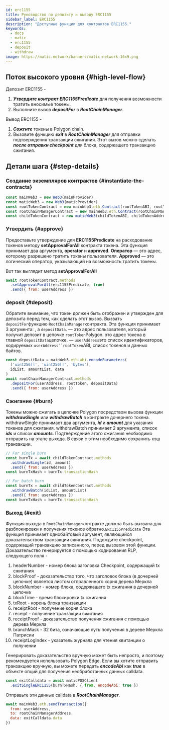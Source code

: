 ```yaml
---
id: erc1155
title: Руководство по депозиту и выводу ERC1155
sidebar_label: ERC1155
description: "Доступные функции для контрактов ERC1155."
keywords:
  - docs
  - matic
  - erc1155
  - deposit
  - withdraw
image: https://matic.network/banners/matic-network-16x9.png
---
```


## Поток высокого уровня {#high-level-flow}

Депозит ERC1155 -

1. **_Утвердите контракт_** **_ERC1155Predicate_** для получения возможности тратить вносимые токены.
2. Выполните вызов **_depositFor_** в **_RootChainManager_**.

Вывод ERC1155 -

1. **_Сожгите_** токены в Polygon chain.
2. Вызовите функцию **_exit_** в **_RootChainManager_** для отправки подтверждения транзакции сжигания. Этот вызов можно сделать **_после отправки checkpoint_** для блока, содержащего транзакцию сжигания.

## Детали шага {#step-details}

### Создание экземпляров контрактов {#instantiate-the-contracts}
```js
const mainWeb3 = new Web3(mainProvider)
const maticWeb3 = new Web3(maticProvider)
const rootTokenContract = new mainWeb3.eth.Contract(rootTokenABI, rootTokenAddress)
const rootChainManagerContract = new mainWeb3.eth.Contract(rootChainManagerABI, rootChainManagerAddress)
const childTokenContract = new maticWeb3(childTokenABI, childTokenAddress)
```

### Утвердить {#approve}
Предоставьте утверждение для **ERC1155Predicate** на расходование токенов методу **setApprovalForAll** контракта токена. Эта функция принимает два аргумента, **operator** и **approved**. **Оператор** — это адрес, которому разрешено тратить токены пользователя. **Approved** — это логический оператор, указывающий на возможность тратить токены.

Вот так выглядит метод **setApprovalForAll**
```js
await rootTokenContract.methods
  .setApprovalForAll(erc1155Predicate, true)
  .send({ from: userAddress })
```

### deposit {#deposit}
Обратите внимание, что токен должен быть отображен и утвержден для депозита перед тем, как сделать этот вызов.   Вызвать `depositFor`функцию `RootChainManager`контракта. Эта функция принимает 3 аргумента: , а `depositData`. — это адрес пользователя, который получит депозит в цепочке `rootToken`Polygon. это адрес токена в главной `depositData`цепочке. — `userAddress`это список идентификаторов, кодируемых `userAddress``rootToken`ABI, список токенов и данных байтов.
```js
const depositData = mainWeb3.eth.abi.encodeParameters(
  ['uint256[]', 'uint256[]', 'bytes'],
  idList, amountList, data
)
await rootChainManagerContract.methods
  .depositFor(userAddress, rootToken, depositData)
  .send({ from: userAddress })
```

### Сжигание {#burn}
Токены можно сжигать в цепочке Polygon посредством вызова функции **_withdrawSingle_** или **_withdrawBatch_** в контракте дочернего токена. withdrawSingle принимает два аргумента, **_id_** и **_amount_** для указания токенов для сжигания. withdrawBatch принимает 2 аргумента, список **_ids_** и список **_amounts_**. Подтверждение этого сжигания необходимо отправить на этапе выхода. В связи с этим необходимо сохранить хэш транзакции.
```js
// For single burn
const burnTx = await childTokenContract.methods
  .withdrawSingle(id, amount)
  .send({ from: userAddress })
const burnTxHash = burnTx.transactionHash
```
```js
// For batch burn
const burnTx = await childTokenContract.methods
  .withdrawBatch(idList, amountList)
  .send({ from: userAddress })
const burnTxHash = burnTx.transactionHash
```

### Выход {#exit}
Функция выхода в `RootChainManager`контракте должна быть вызвана для разблокировки и получения токенов обратно.`ERC1155Predicate` Эта функция принимает однобайтовый аргумент, являющийся доказательством транзакции сжигания. Подождите checkpoint, содержащий транзакцию записанного, перед вызовом этой функции. Доказательство генерируется с помощью кодирования RLP, следующего поля -

1. headerNumber - номер блока заголовка Checkpoint, содержащий tx сжигания
2. blockProof - доказательство того, что заголовок блока (в дочерней цепочке) является листом отправленного корня дерева Меркла
3. blockNumber - номер блока, содержащего tx сжигания в дочерней цепочке
4. blockTime - время блокировки tx сжигания
5. txRoot - корень блока транзакции
6. receiptRoot - получение корня блока
7. receipt - получение транзакции сжигания
8. receiptProof - доказательство получения сжигания с помощью дерева Меркла
9. branchMask - 32 бита, означающие путь получения в дереве Меркла Патрисии
10. receiptLogIndex - указатель журнала для чтения квитанции о получении

Генерировать доказательство вручную может быть непросто, и поэтому рекомендуется использовать Polygon Edge. Если вы хотите отправить транзакцию вручную, вы можете передать **_encodeAbi_** как **_true_** в объекте опций для получения необработанных данных calldata.

```js
const exitCalldata = await maticPOSClient
  .exitSingleERC1155(burnTxHash, { from, encodeAbi: true })
```

Отправьте эти данные calldata в **_RootChainManager_**.
```js
await mainWeb3.eth.sendTransaction({
  from: userAddress,
  to: rootChainManagerAddress,
  data: exitCalldata.data
})
```

